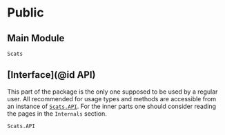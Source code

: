 # Public

## Main Module

```@docs
Scats
```

## [Interface](@id API)

This part of the package is the only one supposed to be used by a regular user.
All recommended for usage types and methods are accessible from an instance of
[`Scats.API`](@ref).
For the inner parts one should consider reading the pages in the `Internals` section.

```@docs
Scats.API
```
